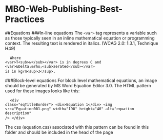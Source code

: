MBO-Web-Publishing-Best-Practices
=================================
##Equations
###In-line equations
The `<var>` tag represents a variable such as those typically seen in an inline mathematical equation or programming context. The resulting text is rendered in italics. (WCAG 2.0: 1.3.1, Technique H49)
    <pre>
      <code>
        Where &lt;var&gt;T&lt;sub&gt;w&lt;/sub&gt;&lt;/var&gt; is in degrees C and &lt;var&gt;&amp;Delta;&amp;rho;&lt;sub&gt;aerated&lt;/sub&gt;&lt;/var&gt; is in kg/m&lt;sup&gt;3&lt;/sup&gt;.
      </code>
    </pre>
###Block-level equations
For block level mathematical equations, an image should be generated by MS Word Equation Editor 3.0. The HTML pattern used for these images looks like this:
    <pre>
      <code>
    &lt;div class="eqTitleBorder"&gt;
        &lt;div&gt;Equation 1&lt;/div&gt;
        &lt;img src="Equation001.png" width="190" height="40" alt="equation description" /&gt;
    &lt;/div&gt;
      </code>
    </pre>
The css (equation.css) associated with this pattern can be found in this folder and should be included in the head of the page
